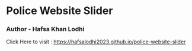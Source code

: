 # Police Website Slider
### Author - Hafsa Khan Lodhi
Click Here to visit : https://hafsalodhi2023.github.io/police-website-slider
